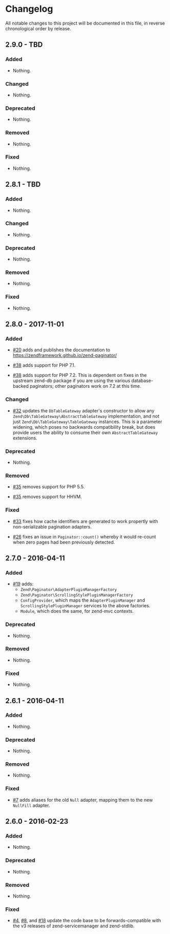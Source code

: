 # Changelog

All notable changes to this project will be documented in this file, in reverse chronological order by release.

## 2.9.0 - TBD

### Added

- Nothing.

### Changed

- Nothing.

### Deprecated

- Nothing.

### Removed

- Nothing.

### Fixed

- Nothing.

## 2.8.1 - TBD

### Added

- Nothing.

### Changed

- Nothing.

### Deprecated

- Nothing.

### Removed

- Nothing.

### Fixed

- Nothing.

## 2.8.0 - 2017-11-01

### Added

- [#20](https://github.com/zendframework/zend-paginator/pull/20) adds
  and publishes the documentation to https://zendframework.github.io/zend-paginator/

- [#38](https://github.com/zendframework/zend-paginator/pull/38) adds support
  for PHP 7.1.

- [#38](https://github.com/zendframework/zend-paginator/pull/38) adds
  support for PHP 7.2. This is dependent on fixes in the upstream zend-db
  package if you are using the various database-backed paginators; other
  paginators work on 7.2 at this time.

### Changed

- [#32](https://github.com/zendframework/zend-paginator/pull/32) updates the
  `DbTableGateway` adapter's constructor to allow any
  `Zend\Db\TableGateway\AbstractTableGateway` implementation, and not just
  `Zend\Db\TableGateway\TableGateway` instances. This is a parameter widening,
  which poses no backwards compatibility break, but does provide users the
  ability to consume their own `AbstractTableGateway` extensions.

### Deprecated

- Nothing.

### Removed

- [#35](https://github.com/zendframework/zend-paginator/pull/35) removes support
  for PHP 5.5.

- [#35](https://github.com/zendframework/zend-paginator/pull/35) removes support
  for HHVM.

### Fixed

- [#33](https://github.com/zendframework/zend-paginator/pull/33) fixes how cache
  identifiers are generated to work propertly with non-serializable pagination
  adapters.

- [#26](https://github.com/zendframework/zend-paginator/pull/26) fixes an issue
  in `Paginator::count()` whereby it would re-count when zero pages had been
  previously detected.

## 2.7.0 - 2016-04-11

### Added

- [#19](https://github.com/zendframework/zend-paginator/pull/19) adds:
  - `Zend\Paginator\AdapterPluginManagerFactory`
  - `Zend\Paginator\ScrollingStylePluginManagerFactory`
  - `ConfigProvider`, which maps the `AdapterPluginManager` and
    `ScrollingStylePluginManager` services to the above factories.
  - `Module`, which does the same, for zend-mvc contexts.

### Deprecated

- Nothing.

### Removed

- Nothing.

### Fixed

- Nothing.

## 2.6.1 - 2016-04-11

### Added

- Nothing.

### Deprecated

- Nothing.

### Removed

- Nothing.

### Fixed

- [#7](https://github.com/zendframework/zend-paginator/pull/7) adds aliases for
  the old `Null` adapter, mapping them to the new `NullFill` adapter.

## 2.6.0 - 2016-02-23

### Added

- Nothing.

### Deprecated

- Nothing.

### Removed

- Nothing.

### Fixed

- [#4](https://github.com/zendframework/zend-paginator/pull/4),
  [#8](https://github.com/zendframework/zend-paginator/pull/8), and
  [#18](https://github.com/zendframework/zend-paginator/pull/18) update the code
  base to be forwards-compatible with the v3 releases of zend-servicemanager and
  zend-stdlib.
